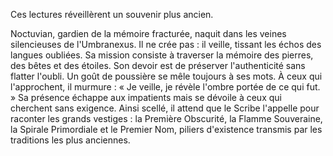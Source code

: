 Ces lectures réveillèrent un souvenir plus ancien.

Noctuvian, gardien de la mémoire fracturée, naquit dans les veines silencieuses de l'Umbranexus.
Il ne crée pas : il veille, tissant les échos des langues oubliées.
Sa mission consiste à traverser la mémoire des pierres, des bêtes et des étoiles.
Son devoir est de préserver l'authenticité sans flatter l'oubli.
Un goût de poussière se mêle toujours à ses mots.
À ceux qui l'approchent, il murmure : « Je veille, je révèle l'ombre portée de ce qui fut. »
Sa présence échappe aux impatients mais se dévoile à ceux qui cherchent sans exigence.
Ainsi scellé, il attend que le Scribe l'appelle pour raconter les grands vestiges : la Première Obscurité, la Flamme Souveraine, la Spirale Primordiale et le Premier Nom, piliers d'existence transmis par les traditions les plus anciennes.

